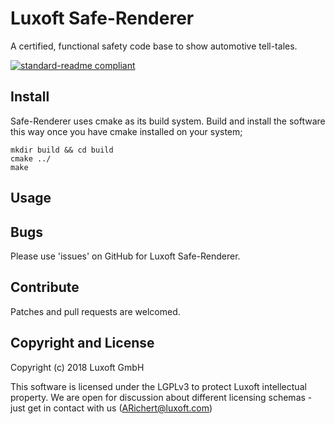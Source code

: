 # Luxoft Safe-Renderer

A certified, functional safety code base to show automotive tell-tales. 

[![standard-readme compliant](https://img.shields.io/badge/readme%20style-standard-brightgreen.svg?style=flat-square)](https://github.com/RichardLitt/standard-readme)


## Install
Safe-Renderer uses cmake as its build system. Build and install
the software this way once you have cmake installed on your system;
```
mkdir build && cd build
cmake ../
make
```
## Usage

## Bugs
Please use 'issues' on GitHub for Luxoft Safe-Renderer.

## Contribute
Patches and pull requests are welcomed.

## Copyright and License
Copyright (c) 2018 Luxoft GmbH

This software is licensed under the LGPLv3 to protect Luxoft
intellectual property. We are open for discussion about different licensing schemas - just get in contact with us (ARichert@luxoft.com)
